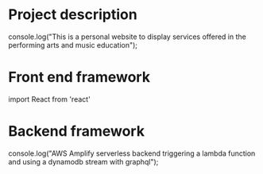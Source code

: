 # Project description
console.log("This is a personal website to display services offered in the performing arts and music education");

# Front end framework
import React from 'react'

# Backend framework
console.log("AWS Amplify serverless backend triggering a lambda function and using a dynamodb stream with graphql");
